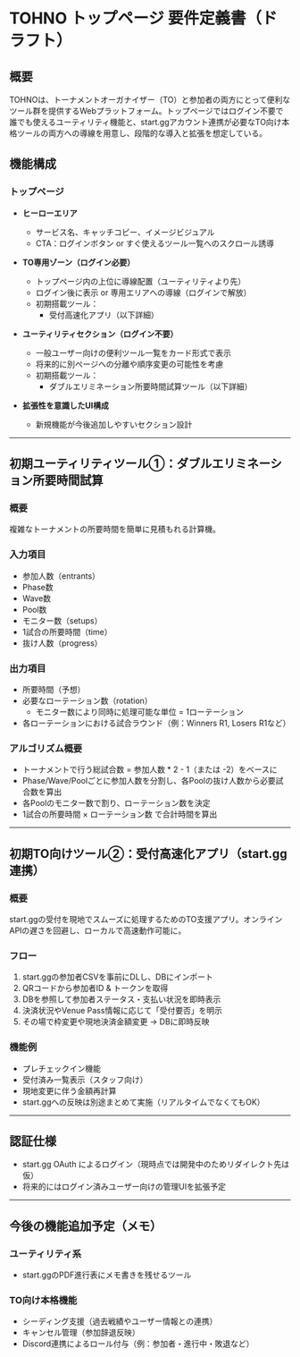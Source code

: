 # TOHNO トップページ 要件定義書（ドラフト）

## 概要
TOHNOは、トーナメントオーガナイザー（TO）と参加者の両方にとって便利なツール群を提供するWebプラットフォーム。トップページではログイン不要で誰でも使えるユーティリティ機能と、start.ggアカウント連携が必要なTO向け本格ツールの両方への導線を用意し、段階的な導入と拡張を想定している。

## 機能構成
### トップページ
- **ヒーローエリア**
  - サービス名、キャッチコピー、イメージビジュアル
  - CTA：ログインボタン or すぐ使えるツール一覧へのスクロール誘導

- **TO専用ゾーン（ログイン必要）**
  - トップページ内の上位に導線配置（ユーティリティより先）
  - ログイン後に表示 or 専用エリアへの導線（ログインで解放）
  - 初期搭載ツール：
    - 受付高速化アプリ（以下詳細）

- **ユーティリティセクション（ログイン不要）**
  - 一般ユーザー向けの便利ツール一覧をカード形式で表示
  - 将来的に別ページへの分離や順序変更の可能性を考慮
  - 初期搭載ツール：
    - ダブルエリミネーション所要時間試算ツール（以下詳細）

- **拡張性を意識したUI構成**
  - 新規機能が今後追加しやすいセクション設計

---

## 初期ユーティリティツール①：ダブルエリミネーション所要時間試算
### 概要
複雑なトーナメントの所要時間を簡単に見積もれる計算機。

### 入力項目
- 参加人数（entrants）
- Phase数
- Wave数
- Pool数
- モニター数（setups）
- 1試合の所要時間（time）
- 抜け人数（progress）

### 出力項目
- 所要時間（予想）
- 必要なローテーション数（rotation）
  - モニター数により同時に処理可能な単位 = 1ローテーション
- 各ローテーションにおける試合ラウンド（例：Winners R1, Losers R1など）

### アルゴリズム概要
- トーナメントで行う総試合数 = 参加人数 * 2 - 1（または -2）をベースに
- Phase/Wave/Poolごとに参加人数を分割し、各Poolの抜け人数から必要試合数を算出
- 各Poolのモニター数で割り、ローテーション数を決定
- 1試合の所要時間 × ローテーション数 で合計時間を算出

---

## 初期TO向けツール②：受付高速化アプリ（start.gg連携）
### 概要
start.ggの受付を現地でスムーズに処理するためのTO支援アプリ。オンラインAPIの遅さを回避し、ローカルで高速動作可能に。

### フロー
1. start.ggの参加者CSVを事前にDLし、DBにインポート
2. QRコードから参加者ID & トークンを取得
3. DBを参照して参加者ステータス・支払い状況を即時表示
4. 決済状況やVenue Pass情報に応じて「受付要否」を明示
5. その場で枠変更や現地決済金額変更 → DBに即時反映

### 機能例
- プレチェックイン機能
- 受付済み一覧表示（スタッフ向け）
- 現地変更に伴う金額再計算
- start.ggへの反映は別途まとめて実施（リアルタイムでなくてもOK）

---

## 認証仕様
- start.gg OAuth によるログイン（現時点では開発中のためリダイレクト先は仮）
- 将来的にはログイン済みユーザー向けの管理UIを拡張予定

---

## 今後の機能追加予定（メモ）
### ユーティリティ系
- start.ggのPDF進行表にメモ書きを残せるツール

### TO向け本格機能
- シーディング支援（過去戦績やユーザー情報との連携）
- キャンセル管理（参加辞退反映）
- Discord連携によるロール付与（例：参加者・進行中・敗退など）

